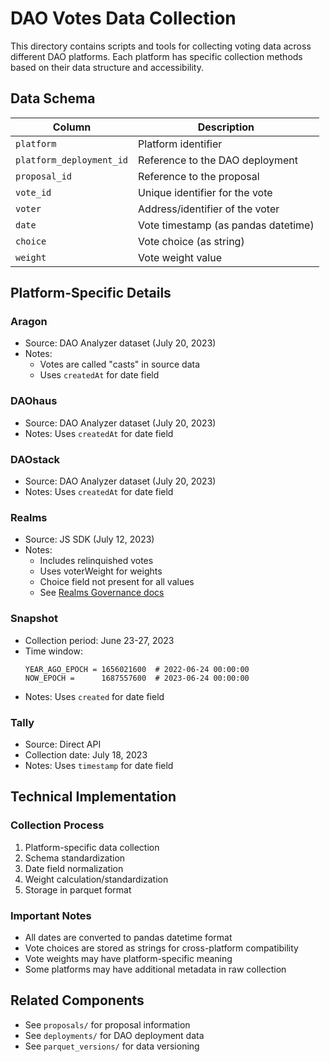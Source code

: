 # DAO Votes Data Collection

This directory contains scripts and tools for collecting voting data across different DAO platforms. Each platform has specific collection methods based on their data structure and accessibility.

## Data Schema

| Column | Description |
|--------|-------------|
| `platform` | Platform identifier |
| `platform_deployment_id` | Reference to the DAO deployment |
| `proposal_id` | Reference to the proposal |
| `vote_id` | Unique identifier for the vote |
| `voter` | Address/identifier of the voter |
| `date` | Vote timestamp (as pandas datetime) |
| `choice` | Vote choice (as string) |
| `weight` | Vote weight value |

## Platform-Specific Details

### Aragon
- Source: DAO Analyzer dataset (July 20, 2023)
- Notes: 
  - Votes are called "casts" in source data
  - Uses `createdAt` for date field

### DAOhaus
- Source: DAO Analyzer dataset (July 20, 2023)
- Notes: Uses `createdAt` for date field

### DAOstack
- Source: DAO Analyzer dataset (July 20, 2023)
- Notes: Uses `createdAt` for date field

### Realms
- Source: JS SDK (July 12, 2023)
- Notes:
  - Includes relinquished votes
  - Uses voterWeight for weights
  - Choice field not present for all values
  - See [Realms Governance docs](https://github.com/solana-labs/solana-program-library/blob/master/governance/README.md)

### Snapshot
- Collection period: June 23-27, 2023
- Time window:
  ```
  YEAR_AGO_EPOCH = 1656021600  # 2022-06-24 00:00:00
  NOW_EPOCH =      1687557600  # 2023-06-24 00:00:00
  ```
- Notes: Uses `created` for date field

### Tally
- Source: Direct API
- Collection date: July 18, 2023
- Notes: Uses `timestamp` for date field

## Technical Implementation

### Collection Process
1. Platform-specific data collection
2. Schema standardization
3. Date field normalization
4. Weight calculation/standardization
5. Storage in parquet format

### Important Notes
- All dates are converted to pandas datetime format
- Vote choices are stored as strings for cross-platform compatibility
- Vote weights may have platform-specific meaning
- Some platforms may have additional metadata in raw collection

## Related Components
- See `proposals/` for proposal information
- See `deployments/` for DAO deployment data
- See `parquet_versions/` for data versioning